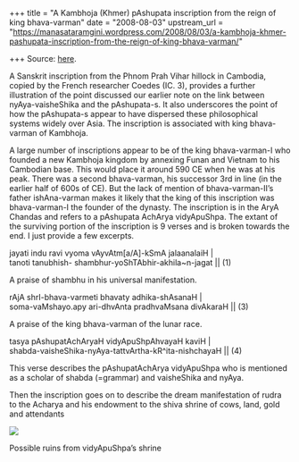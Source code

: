 +++
title = "A Kambhoja (Khmer) pAshupata inscription from the reign of king bhava-varman"
date = "2008-08-03"
upstream_url = "https://manasataramgini.wordpress.com/2008/08/03/a-kambhoja-khmer-pashupata-inscription-from-the-reign-of-king-bhava-varman/"

+++
Source: [here](https://manasataramgini.wordpress.com/2008/08/03/a-kambhoja-khmer-pashupata-inscription-from-the-reign-of-king-bhava-varman/).

A Sanskrit inscription from the Phnom Prah Vihar hillock in Cambodia, copied by the French researcher Coedes (IC. 3), provides a further illustration of the point discussed our earlier note on the link between nyAya-vaisheShika and the pAshupata-s. It also underscores the point of how the pAshupata-s appear to have dispersed these philosophical systems widely over Asia. The inscription is associated with king bhava-varman of Kambhoja. 

A large number of inscriptions appear to be of the king bhava-varman-I who founded a new Kambhoja kingdom by annexing Funan and Vietnam to his Cambodian base. This would place it around 590 CE when he was at his peak. There was a second bhava-varman, his successor 3rd in line (in the earlier half of 600s of CE). But the lack of mention of bhava-varman-II’s father ishAna-varman makes it likely that the king of this inscription was bhava-varman-I the founder of the dynasty. The inscription is in the AryA Chandas and refers to a pAshupata AchArya vidyApuShpa. The extant of the surviving portion of the inscription is 9 verses and is broken towards the end. I just provide a few excerpts.

jayati indu ravi vyoma vAyvAtm\[a/A\]-kSmA jalaanalaiH \|  
tanoti tanubhish- shambhur-yoShTAbhir-akhila\~n-jagat \|\| (1)  

A praise of shambhu in his universal manifestation.

rAjA shrI-bhava-varmeti bhavaty adhika-shAsanaH \|  
soma-vaMshayo.apy ari-dhvAnta pradhvaMsana divAkaraH \|\| (3)  

A praise of the king bhava-varman of the lunar race.

tasya pAshupatAchAryaH vidyApuShpAhvayaH kaviH \|  
shabda-vaisheShika-nyAya-tattvArtha-kR^ita-nishchayaH \|\| (4)  

This verse describes the pAshupatAchArya vidyApuShpa who is mentioned as a scholar of shabda (=grammar) and vaisheShika and nyAya.

Then the inscription goes on to describe the dream manifestation of rudra to the Acharya and his endowment to the shiva shrine of cows, land, gold and attendants

[![](https://i0.wp.com/farm4.static.flickr.com/3113/2729115138_f5cddb2a88_o.jpg)](http://farm4.static.flickr.com/3113/2729115138_f5cddb2a88_o.jpg)

Possible ruins from vidyApuShpa’s shrine

